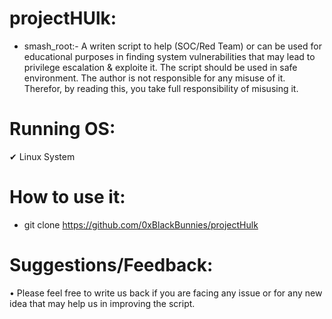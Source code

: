 # projectHUlk:
* smash_root:-
A writen script to help (SOC/Red Team) or can be used for educational purposes in finding system vulnerabilities that may lead to privilege escalation & exploite it. The script should be used in safe environment. The author is not responsible for any misuse of it. Therefor, by reading this, you take full responsibility of misusing it.

# Running OS:
✔ Linux System

# How to use it:
- git clone https://github.com/0xBlackBunnies/projectHulk

# Suggestions/Feedback:
 • Please feel free to write us back if you are facing any issue or for any new idea that may help us in improving the script.
